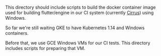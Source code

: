 This directory should include scripts to build the docker container image used
for building flutter/engine in our CI system (currently [Cirrus](cirrus-ci.org))
using Windows.

So far we're still waiting GKE to have Kubernetes 1.14 and Windows containers.

Before that, we use GCE Windows VMs for our CI tests. This directory includes
scripts for preparing that VM.
